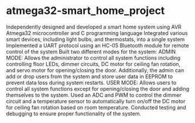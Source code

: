 # atmega32-smart_home_project
Independently designed and developed a smart home system using AVR Atmega32 microcontroller and C programming language
Integrated various smart devices, including light bulbs, and thermostats, into a single system
Implemented a UART protocol using an HC-05 Bluetooth module for remote control of the system
Built two different modes for the system:
ADMIN MODE: Allows the administrator to control all system functions including controlling floor LEDs, dimmer circuits, DC motor for ceiling fan rotation, and servo motor for opening/closing the door. Additionally, the admin can add or drop users from the system and store user data in EEPROM to prevent data loss during system restarts.
USER MODE: Allows users to control all system functions except for opening/closing the door and adding themselves to the system.
Used an ADC and PWM to control the dimmer circuit and a temperature sensor to automatically turn on/off the DC motor for ceiling fan rotation based on room temperature.
Conducted testing and debugging to ensure proper functionality of the system.
